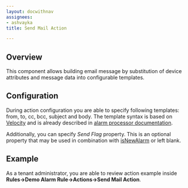 ```yaml
---
layout: docwithnav
assignees:
- ashvayka
title: Send Mail Action

---
```


## Overview

This component allows building email message by substitution of device attributes and message data into configurable templates.

## Configuration

During action configuration you are able to specify following templates: from, to, cc, bcc, subject and body.
The template syntax is based on [Velocity](https://velocity.apache.org/) 
and is already described in [alarm processor documentation](/docs/reference/processors/alarm-deduplication-processor/#configuration).  

Additionally, you can specify *Send Flag* property. 
This is an optional property that may be used in combination with [isNewAlarm](/docs/reference/processors/alarm-deduplication-processor/#overview) or left blank. 

## Example

As a tenant administrator, you are able to review action example inside **Rules->Demo Alarm Rule->Actions->Send Mail Action**.
